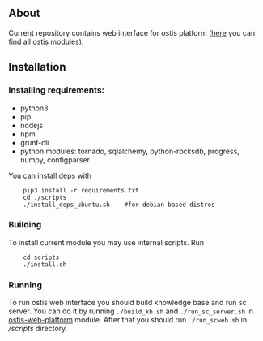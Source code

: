 ## About
Current repository contains web interface for ostis platform ([here](https://github.com/ostis-ai) you can find all ostis modules).

## Installation
### Installing requirements:
* python3
* pip
* nodejs
* npm
* grunt-cli
* python modules: tornado, sqlalchemy, python-rocksdb, progress, numpy, configparser

You can install deps with

```shell
    pip3 install -r requirements.txt
    cd ./scripts
    ./install_deps_ubuntu.sh    #for debian based distros
```

### Building
To install current module you may use internal scripts. Run

```shell
    cd scripts
    ./install.sh
```

### Running
To run ostis web interface you should build knowledge base and run sc server. You can do it by running `./build_kb.sh` and `./run_sc_server.sh` in [ostis-web-platform](https://github.com/ostis-ai/ostis-web-platform) module. After that you should run `./run_scweb.sh` in */scripts* directory.
